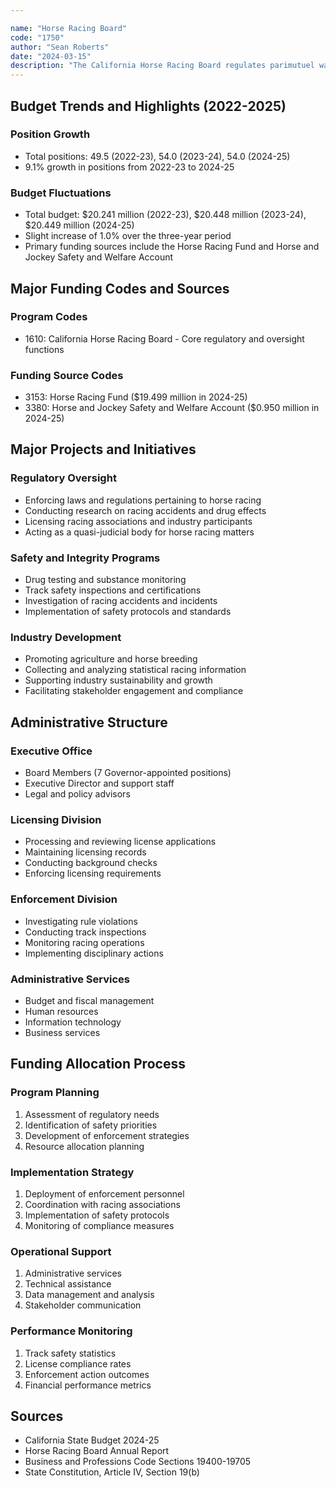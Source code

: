 ```yaml
---

name: "Horse Racing Board"
code: "1750"
author: "Sean Roberts"
date: "2024-03-15"
description: "The California Horse Racing Board regulates parimutuel wagering and promotes the horse racing and breeding industries in California, ensuring public protection and industry integrity through oversight of racing meetings, licensing, and enforcement."
---
```


## Budget Trends and Highlights (2022-2025)

### Position Growth
- Total positions: 49.5 (2022-23), 54.0 (2023-24), 54.0 (2024-25)
- 9.1% growth in positions from 2022-23 to 2024-25

### Budget Fluctuations
- Total budget: $20.241 million (2022-23), $20.448 million (2023-24), $20.449 million (2024-25)
- Slight increase of 1.0% over the three-year period
- Primary funding sources include the Horse Racing Fund and Horse and Jockey Safety and Welfare Account

## Major Funding Codes and Sources

### Program Codes
- 1610: California Horse Racing Board - Core regulatory and oversight functions

### Funding Source Codes
- 3153: Horse Racing Fund ($19.499 million in 2024-25)
- 3380: Horse and Jockey Safety and Welfare Account ($0.950 million in 2024-25)

## Major Projects and Initiatives

### Regulatory Oversight
- Enforcing laws and regulations pertaining to horse racing
- Conducting research on racing accidents and drug effects
- Licensing racing associations and industry participants
- Acting as a quasi-judicial body for horse racing matters

### Safety and Integrity Programs
- Drug testing and substance monitoring
- Track safety inspections and certifications
- Investigation of racing accidents and incidents
- Implementation of safety protocols and standards

### Industry Development
- Promoting agriculture and horse breeding
- Collecting and analyzing statistical racing information
- Supporting industry sustainability and growth
- Facilitating stakeholder engagement and compliance

## Administrative Structure

### Executive Office
- Board Members (7 Governor-appointed positions)
- Executive Director and support staff
- Legal and policy advisors

### Licensing Division
- Processing and reviewing license applications
- Maintaining licensing records
- Conducting background checks
- Enforcing licensing requirements

### Enforcement Division
- Investigating rule violations
- Conducting track inspections
- Monitoring racing operations
- Implementing disciplinary actions

### Administrative Services
- Budget and fiscal management
- Human resources
- Information technology
- Business services

## Funding Allocation Process

### Program Planning
1. Assessment of regulatory needs
2. Identification of safety priorities
3. Development of enforcement strategies
4. Resource allocation planning

### Implementation Strategy
1. Deployment of enforcement personnel
2. Coordination with racing associations
3. Implementation of safety protocols
4. Monitoring of compliance measures

### Operational Support
1. Administrative services
2. Technical assistance
3. Data management and analysis
4. Stakeholder communication

### Performance Monitoring
1. Track safety statistics
2. License compliance rates
3. Enforcement action outcomes
4. Financial performance metrics

## Sources
- California State Budget 2024-25
- Horse Racing Board Annual Report
- Business and Professions Code Sections 19400-19705
- State Constitution, Article IV, Section 19(b) 